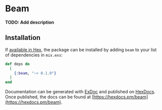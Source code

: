 # Beam

**TODO: Add description**

## Installation

If [available in Hex](https://hex.pm/docs/publish), the package can be installed
by adding `beam` to your list of dependencies in `mix.exs`:

```elixir
def deps do
  [
    {:beam, "~> 0.1.0"}
  ]
end
```

Documentation can be generated with [ExDoc](https://github.com/elixir-lang/ex_doc)
and published on [HexDocs](https://hexdocs.pm). Once published, the docs can
be found at [https://hexdocs.pm/beam](https://hexdocs.pm/beam).

